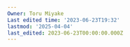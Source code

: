 ```yaml
---
Owner: Toru Miyake
Last edited time: '2023-06-23T19:32'
lastmod: '2025-04-04'
last_edited: 2023-06-23T00:00:00.000Z
---
```



